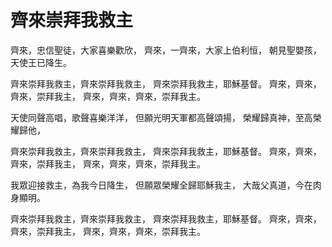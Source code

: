 # 齊來崇拜我救主

齊來，忠信聖徒，大家喜樂歡欣，
齊來，一齊來，大家上伯利恒，
朝見聖嬰孩，天使王已降生。

齊來崇拜我救主，齊來崇拜我救主，
齊來崇拜我救主，耶穌基督。
齊來，齊來，齊來，崇拜我主，
齊來，齊來，齊來，崇拜我主。

天使同聲高唱，歌聲喜樂洋洋，
但願光明天軍都高聲頌揚，
榮耀歸真神，至高榮耀歸他，

齊來崇拜我救主，齊來崇拜我救主，
齊來崇拜我救主，耶穌基督。
齊來，齊來，齊來，崇拜我主，
齊來，齊來，齊來，崇拜我主。

我眾迎接救主，為我今日降生，
但願眾榮耀全歸耶穌我主，
大哉父真道，今在肉身顯明。

齊來崇拜我救主，齊來崇拜我救主，
齊來崇拜我救主，耶穌基督。
齊來，齊來，齊來，崇拜我主，
齊來，齊來，齊來，崇拜我主。